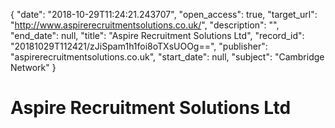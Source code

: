 {
  "date": "2018-10-29T11:24:21.243707", 
  "open_access": true, 
  "target_url": "http://www.aspirerecruitmentsolutions.co.uk/", 
  "description": "", 
  "end_date": null, 
  "title": "Aspire Recruitment Solutions Ltd", 
  "record_id": "20181029T112421/zJiSpam1h1foi8oTXsUOOg==", 
  "publisher": "aspirerecruitmentsolutions.co.uk", 
  "start_date": null, 
  "subject": "Cambridge Network"
}

# Aspire Recruitment Solutions Ltd

